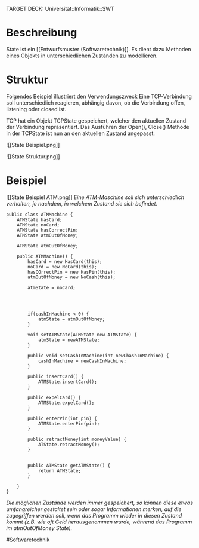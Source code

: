 TARGET DECK: Universität::Informatik::SWT

# Beschreibung
State ist ein [[Entwurfsmuster (Softwaretechnik)]].
Es dient dazu Methoden eines Objekts in unterschiedlichen Zuständen zu modellieren.



# Struktur
Folgendes Beispiel illustriert den Verwendungszweck
Eine TCP-Verbindung soll unterschiedlich reagieren, abhängig davon, ob die Verbindung offen, listening oder closed ist.

TCP hat ein Objekt TCPState gespeichert, welcher den aktuellen Zustand der Verbindung repräsentiert. Das Ausführen der Open(), Close() Methode in der TCPState ist nun an den aktuellen Zustand angepasst.

![[State Beispiel.png]]

![[State Struktur.png]]

# Beispiel
![[State Beispiel ATM.png]]
*Eine ATM-Maschine soll sich unterschiedlich verhalten, je nachdem, in welchem Zustand sie sich befindet.*

```
public class ATMMachine {
	ATMState hasCard;
	ATMState noCard;
	ATMState hasCorrectPin;
	ATMState atmOutOfMoney;

	ATMState atmOutOfMoney;
	
	public ATMMachine() {
		hasCard = new HasCard(this);
		noCard = new NoCard(this);
		hasCOrrectPin = new HasPin(this);
		atmOutOfMoney = new NoCash(this);
	
		atmState = noCard;
		
		

		
		if(cashInMachine < 0) {
			atmState = atmOutOfMoney;
		}
	
		void setATMState(ATMState new ATMState) {
			atmState = newATMState;
		}
	
		public void setCashInMachine(int newChashInMachine) {
			cashInMachine = newCashInMachine;
		} 

		public insertCard() {
			ATMState.insertCard();
		}

		public expelCard() {
			ATMState.expelCard();
		}

		public enterPin(int pin) {
			ATMState.enterPin(pin);
		}

		public retractMoney(int moneyValue) {
			ATState.retractMoney();
		}


		public ATMState getATMState() {
			return ATMState;
		}
	
	}
}
```
*Die möglichen Zustände werden immer gespeichert, so können diese etwas umfangreicher gestaltet sein oder sogar Informationen merken, auf die zugegriffen werden soll, wenn das Programm wieder in diesen Zustand kommt (z.B. wie oft Geld herausgenommen wurde, während das Programm im atmOutOfMoney State).*





#Softwaretechnik 


